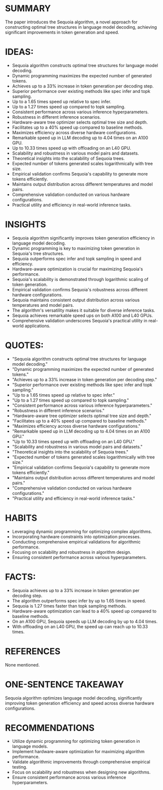 # SUMMARY
The paper introduces the Sequoia algorithm, a novel approach for constructing optimal tree structures in language model decoding, achieving significant improvements in token generation and speed.

# IDEAS:
- Sequoia algorithm constructs optimal tree structures for language model decoding.
- Dynamic programming maximizes the expected number of generated tokens.
- Achieves up to a 33% increase in token generation per decoding step.
- Superior performance over existing methods like spec infer and topk sampling.
- Up to a 1.65 times speed up relative to spec infer.
- Up to a 1.27 times speed up compared to topk sampling.
- Consistent performance across various inference hyperparameters.
- Robustness in different inference scenarios.
- Hardware-aware tree optimizer selects optimal tree size and depth.
- Facilitates up to a 40% speed up compared to baseline methods.
- Maximizes efficiency across diverse hardware configurations.
- Remarkable speed up in LLM decoding up to 4.04 times on an A100 GPU.
- Up to 10.33 times speed up with offloading on an L40 GPU.
- Scalability and robustness in various model pairs and datasets.
- Theoretical insights into the scalability of Sequoia trees.
- Expected number of tokens generated scales logarithmically with tree size.
- Empirical validation confirms Sequoia's capability to generate more tokens efficiently.
- Maintains output distribution across different temperatures and model pairs.
- Comprehensive validation conducted on various hardware configurations.
- Practical utility and efficiency in real-world inference tasks.

# INSIGHTS
- Sequoia algorithm significantly improves token generation efficiency in language model decoding.
- Dynamic programming is key to maximizing token generation in Sequoia's tree structures.
- Sequoia outperforms spec infer and topk sampling in speed and efficiency.
- Hardware-aware optimization is crucial for maximizing Sequoia's performance.
- Sequoia's scalability is demonstrated through logarithmic scaling of token generation.
- Empirical validation confirms Sequoia's robustness across different hardware configurations.
- Sequoia maintains consistent output distribution across various temperatures and model pairs.
- The algorithm's versatility makes it suitable for diverse inference tasks.
- Sequoia achieves remarkable speed ups on both A100 and L40 GPUs.
- Comprehensive validation underscores Sequoia's practical utility in real-world applications.

# QUOTES:
- "Sequoia algorithm constructs optimal tree structures for language model decoding."
- "Dynamic programming maximizes the expected number of generated tokens."
- "Achieves up to a 33% increase in token generation per decoding step."
- "Superior performance over existing methods like spec infer and topk sampling."
- "Up to a 1.65 times speed up relative to spec infer."
- "Up to a 1.27 times speed up compared to topk sampling."
- "Consistent performance across various inference hyperparameters."
- "Robustness in different inference scenarios."
- "Hardware-aware tree optimizer selects optimal tree size and depth."
- "Facilitates up to a 40% speed up compared to baseline methods."
- "Maximizes efficiency across diverse hardware configurations."
- "Remarkable speed up in LLM decoding up to 4.04 times on an A100 GPU."
- "Up to 10.33 times speed up with offloading on an L40 GPU."
- "Scalability and robustness in various model pairs and datasets."
- "Theoretical insights into the scalability of Sequoia trees."
- "Expected number of tokens generated scales logarithmically with tree size."
- "Empirical validation confirms Sequoia's capability to generate more tokens efficiently."
- "Maintains output distribution across different temperatures and model pairs."
- "Comprehensive validation conducted on various hardware configurations."
- "Practical utility and efficiency in real-world inference tasks."

# HABITS
- Leveraging dynamic programming for optimizing complex algorithms.
- Incorporating hardware constraints into optimization processes.
- Conducting comprehensive empirical validations for algorithmic performance.
- Focusing on scalability and robustness in algorithm design.
- Ensuring consistent performance across various hyperparameters.

# FACTS:
- Sequoia achieves up to a 33% increase in token generation per decoding step.
- The algorithm outperforms spec infer by up to 1.65 times in speed.
- Sequoia is 1.27 times faster than topk sampling methods.
- Hardware-aware optimization can lead to a 40% speed up compared to baseline methods.
- On an A100 GPU, Sequoia speeds up LLM decoding by up to 4.04 times.
- With offloading on an L40 GPU, the speed up can reach up to 10.33 times.

# REFERENCES
None mentioned.

# ONE-SENTENCE TAKEAWAY
Sequoia algorithm optimizes language model decoding, significantly improving token generation efficiency and speed across diverse hardware configurations.

# RECOMMENDATIONS
- Utilize dynamic programming for optimizing token generation in language models.
- Implement hardware-aware optimization for maximizing algorithm performance.
- Validate algorithmic improvements through comprehensive empirical testing.
- Focus on scalability and robustness when designing new algorithms.
- Ensure consistent performance across various inference hyperparameters.
